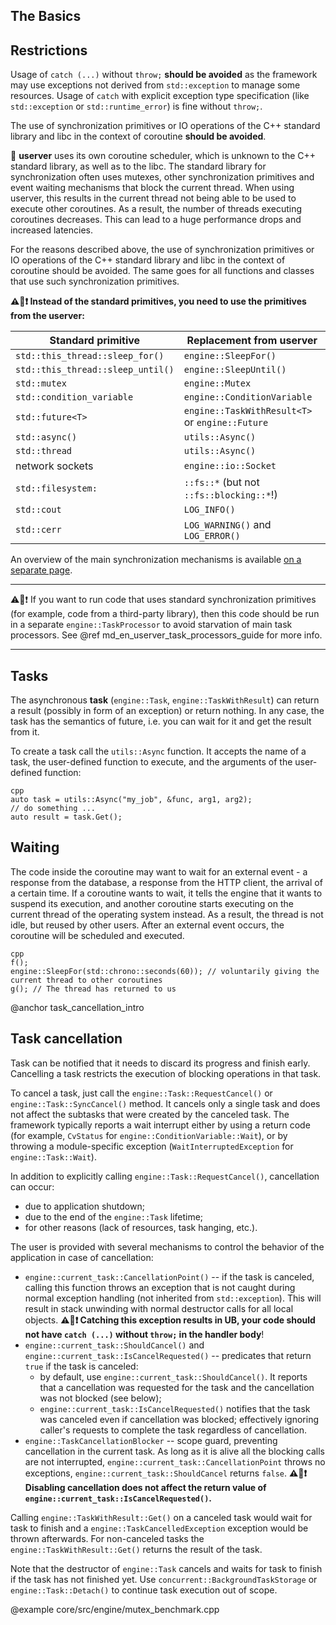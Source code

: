 ## The Basics

## Restrictions

Usage of `catch (...)` without `throw;` **should be avoided** as the framework
may use exceptions not derived from `std::exception` to manage some resources.
Usage of `catch` with explicit exception type specification (like
`std::exception` or `std::runtime_error`) is fine without `throw;`.

The use of synchronization primitives or IO operations of the C++ standard
library and libc in the context of coroutine **should be avoided**.

🐙 **userver** uses its own coroutine scheduler, which is unknown to the C++
standard library, as well as to the libc. The standard library for
synchronization often uses mutexes, other synchronization primitives and event
waiting mechanisms that block the current thread. When using userver, this
results in the current thread not being able to be used to execute other
coroutines. As a result, the number of threads executing coroutines decreases.
This can lead to a huge performance drops and increased latencies.

For the reasons described above, the use of synchronization primitives or IO
operations of the C++ standard library and libc in the context of coroutine
should be avoided. The same goes for all functions and classes that use such
synchronization primitives.

**⚠️🐙❗ Instead of the standard primitives, you need to use the primitives from the userver:**

| Standard primitive                | Replacement from userver                        |
|-----------------------------------|-------------------------------------------------|
| `std::this_thread::sleep_for()`   | `engine::SleepFor()`                            |
| `std::this_thread::sleep_until()` | `engine::SleepUntil()`                          |
| `std::mutex`                      | `engine::Mutex`                                 |
| `std::condition_variable`         | `engine::ConditionVariable`                     |
| `std::future<T>`                  | `engine::TaskWithResult<T>` or `engine::Future` |
| `std::async()`                    | `utils::Async()`                                |
| `std::thread`                     | `utils::Async()`                                |
| network sockets                   | `engine::io::Socket`                            |
| `std::filesystem:`                | `::fs::*` (but not `::fs::blocking::*`!)        |
| `std::cout`                       | `LOG_INFO()`                                    |
| `std::cerr`                       | `LOG_WARNING()` and `LOG_ERROR()`               |

An overview of the main synchronization mechanisms is available [on a separate page](scripts/docs/en/userver/synchronization.md).

______
⚠️🐙❗ If you want to run code that uses standard synchronization primitives
(for example, code from a third-party library), then this code should be run in
a separate `engine::TaskProcessor` to avoid starvation of main task processors.
See @ref md_en_userver_task_processors_guide for more info.
______


## Tasks
The asynchronous **task** (`engine::Task`, `engine::TaskWithResult`) can return
a result (possibly in form of an exception) or return nothing. In any case, the
task has the semantics of future, i.e. you can wait for it and get the result
from it.

To create a task call the `utils::Async` function. It accepts the name of a
task, the user-defined function to execute, and the arguments of the
user-defined function:

```
cpp
auto task = utils::Async("my_job", &func, arg1, arg2);
// do something ...
auto result = task.Get();
```


## Waiting

The code inside the coroutine may want to wait for an external event - a
response from the database, a response from the HTTP client, the arrival of a
certain time. If a coroutine wants to wait, it tells the engine that it wants
to suspend its execution, and another coroutine starts executing on the current
thread of the operating system instead. As a result, the thread is not idle,
but reused by other users. After an external event occurs, the coroutine
will be scheduled and executed.

```
cpp
f();
engine::SleepFor(std::chrono::seconds(60)); // voluntarily giving the current thread to other coroutines
g(); // The thread has returned to us
```

@anchor task_cancellation_intro
## Task cancellation
Task can be notified that it needs to discard its progress and finish early. Cancelling a task restricts the execution of blocking operations in that task.

To cancel a task, just call the `engine::Task::RequestCancel()` or `engine::Task::SyncCancel()` method. It cancels only a single task and does not affect the subtasks that were created by the canceled task. The framework typically reports a wait interrupt either by using a return code (for example, `CvStatus` for `engine::ConditionVariable::Wait`), or by throwing a module-specific exception (`WaitInterruptedException` for `engine::Task::Wait`).

In addition to explicitly calling `engine::Task::RequestCancel()`, cancellation can occur:
  * due to application shutdown;
  * due to the end of the `engine::Task` lifetime;
  * for other reasons (lack of resources, task hanging, etc.).

The user is provided with several mechanisms to control the behavior of the application in case of cancellation:
  * `engine::current_task::CancellationPoint()` -- if the task is canceled, calling this function throws an exception that is not caught during normal exception handling (not inherited from `std::exception`). This will result in stack unwinding with normal destructor calls for all local objects.
  **⚠️🐙❗ Catching this exception results in UB, your code should not have `catch (...)` without `throw;` in the handler body**!
  * `engine::current_task::ShouldCancel()` and `engine::current_task::IsCancelRequested()` -- predicates that return `true` if the task is canceled:
    * by default, use `engine::current_task::ShouldCancel()`. It reports that a cancellation was requested for the task and the cancellation was not blocked (see below);
    * `engine::current_task::IsCancelRequested()` notifies that the task was canceled even if cancellation was blocked; effectively ignoring caller's requests to complete the task regardless of cancellation.
  * `engine::TaskCancellationBlocker` -- scope guard, preventing cancellation in the current task. As long as it is alive all the blocking calls are not interrupted, `engine::current_task::CancellationPoint` throws no exceptions, `engine::current_task::ShouldCancel` returns `false`.
    **⚠️🐙❗ Disabling cancellation does not affect the return value of `engine::current_task::IsCancelRequested()`.**

Calling `engine::TaskWithResult::Get()` on a canceled task would wait for task to finish and a `engine::TaskCancelledException` exception would be thrown afterwards.
For non-canceled tasks the `engine::TaskWithResult::Get()` returns the result of the task.

Note that the destructor of `engine::Task` cancels and waits for task to finish if the task has not finished yet. Use `concurrent::BackgroundTaskStorage` or `engine::Task::Detach()` to continue task execution out of scope.

@example core/src/engine/mutex_benchmark.cpp
